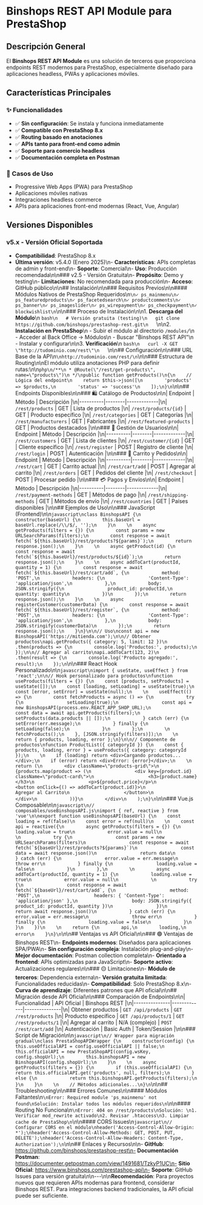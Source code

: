 # Binshops REST API Module para PrestaShop

## Descripción General

El **Binshops REST API Module** es una solución de terceros que proporciona endpoints REST modernos para PrestaShop, especialmente diseñado para aplicaciones headless, PWAs y aplicaciones móviles.

## Características Principales

### ✨ Funcionalidades
- ✅ **Sin configuración**: Se instala y funciona inmediatamente
- ✅ **Compatible con PrestaShop 8.x**
- ✅ **Routing basado en anotaciones**
- ✅ **APIs tanto para front-end como admin**
- ✅ **Soporte para comercio headless**
- ✅ **Documentación completa en Postman**

### 🎯 Casos de Uso
- Progressive Web Apps (PWA) para PrestaShop
- Aplicaciones móviles nativas
- Integraciones headless commerce
- APIs para aplicaciones front-end modernas (React, Vue, Angular)

## Versiones Disponibles

### v5.x - Versión Oficial Soportada
- **Compatibilidad**: PrestaShop 8.x
- **Última versión**: v5.4.0 (Enero 2025)\n- **Características**: APIs completas de admin y front-end\n- **Soporte**: Comercial\n- **Uso**: Producción recomendada\n\n### v2.5 - Versión Gratuita\n- **Propósito**: Demo y testing\n- **Limitaciones**: No recomendada para producción\n- **Acceso**: GitHub público\n\n## Instalación\n\n### Requisitos Previos\n\n#### Módulos Nativos de PrestaShop Requeridos\n```\n✓ ps_mainmenu\n✓ ps_featuredproducts\n✓ ps_facetedsearch\n✓ productcomments\n✓ ps_banner\n✓ ps_imageslider\n✓ ps_wirepayment\n✓ ps_checkpayment\n✓ blockwishlist\n```\n\n### Proceso de Instalación\n\n1. **Descarga del Módulo**\n   ```bash\n   # Versión gratuita (testing)\n   git clone https://github.com/binshops/prestashop-rest.git\n   ```\n\n2. **Instalación en PrestaShop**\n   - Subir el módulo al directorio `/modules/`\n   - Acceder al Back Office → Módulos\n   - Buscar \"Binshops REST API\"\n   - Instalar y configurar\n\n3. **Verificación**\n   ```bash\n   curl -X GET \"http://tudominio.com/rest\"\n   ```\n\n## Configuración\n\n### URL Base de la API\n```\nhttp://tudominio.com/rest/\n```\n\n### Estructura de Routing\n\nEl módulo utiliza anotaciones PHP para definir rutas:\n\n```php\n/**\n * @Route(\"/rest/get-products\", name=\"products\")\n */\npublic function getProducts()\n{\n    // Lógica del endpoint\n    return $this->json([\n        'products' => $products,\n        'status' => 'success'\n    ]);\n}\n```\n\n## Endpoints Disponibles\n\n### 🛍️ Catálogo de Productos\n\n| Endpoint | Método | Descripción |\n|----------|--------|-------------|\n| `/rest/products` | GET | Lista de productos |\n| `/rest/products/{id}` | GET | Producto específico |\n| `/rest/categories` | GET | Categorías |\n| `/rest/manufacturers` | GET | Fabricantes |\n| `/rest/featured-products` | GET | Productos destacados |\n\n### 👤 Gestión de Usuarios\n\n| Endpoint | Método | Descripción |\n|----------|--------|-------------|\n| `/rest/customers` | GET | Lista de clientes |\n| `/rest/customer/{id}` | GET | Cliente específico |\n| `/rest/register` | POST | Registro de cliente |\n| `/rest/login` | POST | Autenticación |\n\n### 🛒 Carrito y Pedidos\n\n| Endpoint | Método | Descripción |\n|----------|--------|-------------|\n| `/rest/cart` | GET | Carrito actual |\n| `/rest/cart/add` | POST | Agregar al carrito |\n| `/rest/orders` | GET | Pedidos del cliente |\n| `/rest/checkout` | POST | Procesar pedido |\n\n### 💳 Pagos y Envíos\n\n| Endpoint | Método | Descripción |\n|----------|--------|-------------|\n| `/rest/payment-methods` | GET | Métodos de pago |\n| `/rest/shipping-methods` | GET | Métodos de envío |\n| `/rest/countries` | GET | Países disponibles |\n\n## Ejemplos de Uso\n\n### JavaScript (Frontend)\n\n```javascript\nclass BinshopsAPI {\n    constructor(baseUrl) {\n        this.baseUrl = baseUrl.replace(/\\/$/, '');\n    }\n    \n    async getProducts(filters = {}) {\n        const params = new URLSearchParams(filters);\n        const response = await fetch(`${this.baseUrl}/rest/products?${params}`);\n        return response.json();\n    }\n    \n    async getProduct(id) {\n        const response = await fetch(`${this.baseUrl}/rest/products/${id}`);\n        return response.json();\n    }\n    \n    async addToCart(productId, quantity = 1) {\n        const response = await fetch(`${this.baseUrl}/rest/cart/add`, {\n            method: 'POST',\n            headers: {\n                'Content-Type': 'application/json',\n            },\n            body: JSON.stringify({\n                product_id: productId,\n                quantity: quantity\n            })\n        });\n        return response.json();\n    }\n    \n    async registerCustomer(customerData) {\n        const response = await fetch(`${this.baseUrl}/rest/register`, {\n            method: 'POST',\n            headers: {\n                'Content-Type': 'application/json',\n            },\n            body: JSON.stringify(customerData)\n        });\n        return response.json();\n    }\n}\n\n// Uso\nconst api = new BinshopsAPI('https://mitienda.com');\n\n// Obtener productos\napi.getProducts({ category: 5, limit: 12 })\n    .then(products => {\n        console.log('Productos:', products);\n    });\n\n// Agregar al carrito\napi.addToCart(123, 2)\n    .then(result => {\n        console.log('Producto agregado:', result);\n    });\n```\n\n### React Hook Personalizado\n\n```javascript\nimport { useState, useEffect } from 'react';\n\n// Hook personalizado para productos\nfunction useProducts(filters = {}) {\n    const [products, setProducts] = useState([]);\n    const [loading, setLoading] = useState(true);\n    const [error, setError] = useState(null);\n    \n    useEffect(() => {\n        const fetchProducts = async () => {\n            try {\n                setLoading(true);\n                const api = new BinshopsAPI(process.env.REACT_APP_SHOP_URL);\n                const data = await api.getProducts(filters);\n                setProducts(data.products || []);\n            } catch (err) {\n                setError(err.message);\n            } finally {\n                setLoading(false);\n            }\n        };\n        \n        fetchProducts();\n    }, [JSON.stringify(filters)]);\n    \n    return { products, loading, error };\n}\n\n// Componente de productos\nfunction ProductList({ categoryId }) {\n    const { products, loading, error } = useProducts({ category: categoryId });\n    \n    if (loading) return <div>Cargando productos...</div>;\n    if (error) return <div>Error: {error}</div>;\n    \n    return (\n        <div className=\"products-grid\">\n            {products.map(product => (\n                <div key={product.id} className=\"product-card\">\n                    <h3>{product.name}</h3>\n                    <p>${product.price}</p>\n                    <button onClick={() => addToCart(product.id)}>\n                        Agregar al Carrito\n                    </button>\n                </div>\n            ))}\n        </div>\n    );\n}\n```\n\n### Vue.js Composable\n\n```javascript\n// composables/useBinshopsAPI.js\nimport { ref, reactive } from 'vue'\n\nexport function useBinshopsAPI(baseUrl) {\n    const loading = ref(false)\n    const error = ref(null)\n    \n    const api = reactive({\n        async getProducts(filters = {}) {\n            loading.value = true\n            error.value = null\n            \n            try {\n                const params = new URLSearchParams(filters)\n                const response = await fetch(`${baseUrl}/rest/products?${params}`)\n                const data = await response.json()\n                return data\n            } catch (err) {\n                error.value = err.message\n                throw err\n            } finally {\n                loading.value = false\n            }\n        },\n        \n        async addToCart(productId, quantity = 1) {\n            loading.value = true\n            error.value = null\n            \n            try {\n                const response = await fetch(`${baseUrl}/rest/cart/add`, {\n                    method: 'POST',\n                    headers: { 'Content-Type': 'application/json' },\n                    body: JSON.stringify({ product_id: productId, quantity })\n                })\n                return await response.json()\n            } catch (err) {\n                error.value = err.message\n                throw err\n            } finally {\n                loading.value = false\n            }\n        }\n    })\n    \n    return {\n        api,\n        loading,\n        error\n    }\n}\n```\n\n## Ventajas vs API Oficial\n\n### 🟢 Ventajas de Binshops REST\n- **Endpoints modernos**: Diseñados para aplicaciones SPA/PWA\n- **Sin configuración compleja**: Instalación plug-and-play\n- **Mejor documentación**: Postman collection completa\n- **Orientado a frontend**: APIs optimizadas para JavaScript\n- **Soporte activo**: Actualizaciones regulares\n\n### 🟡 Limitaciones\n- **Módulo de terceros**: Dependencia externa\n- **Versión gratuita limitada**: Funcionalidades reducidas\n- **Compatibilidad**: Solo PrestaShop 8.x\n- **Curva de aprendizaje**: Diferentes patrones que API oficial\n\n## Migración desde API Oficial\n\n### Comparación de Endpoints\n\n| Funcionalidad | API Oficial | Binshops REST |\n|---------------|-------------|---------------|\n| Obtener productos | `GET /api/products` | `GET /rest/products` |\n| Producto específico | `GET /api/products/1` | `GET /rest/products/1` |\n| Agregar al carrito | N/A (complejo) | `POST /rest/cart/add` |\n| Autenticación | Basic Auth | Token/Session |\n\n### Script de Migración\n\n```javascript\n// Wrapper para migración gradual\nclass PrestaShopAPIWrapper {\n    constructor(config) {\n        this.useOfficialAPI = config.useOfficialAPI || false;\n        this.officialAPI = new PrestaShopAPI(config.wsKey, config.shopUrl);\n        this.binshopsAPI = new BinshopsAPI(config.shopUrl);\n    }\n    \n    async getProducts(filters = {}) {\n        if (this.useOfficialAPI) {\n            return this.officialAPI.get('products', null, filters);\n        } else {\n            return this.binshopsAPI.getProducts(filters);\n        }\n    }\n    \n    // Métodos adicionales...\n}\n```\n\n## Troubleshooting\n\n### Errores Comunes\n\n#### Módulos Faltantes\n```\nError: Required module 'ps_mainmenu' not found\nSolución: Instalar todos los módulos requeridos\n```\n\n#### Routing No Funciona\n```\nError: 404 on /rest/products\nSolución: \n1. Verificar mod_rewrite activado\n2. Revisar .htaccess\n3. Limpiar cache de PrestaShop\n```\n\n#### CORS Issues\n```javascript\n// Configurar CORS en el módulo\nheader('Access-Control-Allow-Origin: *');\nheader('Access-Control-Allow-Methods: GET, POST, PUT, DELETE');\nheader('Access-Control-Allow-Headers: Content-Type, Authorization');\n```\n\n## Enlaces y Recursos\n\n- **GitHub**: https://github.com/binshops/prestashop-rest\n- **Documentación Postman**: https://documenter.getpostman.com/view/1491681/TzkyP1UC\n- **Sitio Oficial**: https://www.binshops.com/prestashop-api\n- **Soporte**: GitHub Issues para versión gratuita\n\n---\n\n**Recomendación**: Para proyectos nuevos que requieren APIs modernas para frontend, considerar Binshops REST. Para integraciones backend tradicionales, la API oficial puede ser suficiente.